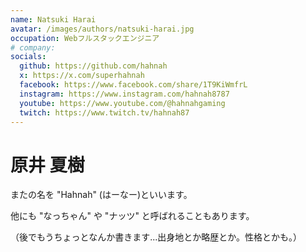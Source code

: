 ```yaml
---
name: Natsuki Harai
avatar: /images/authors/natsuki-harai.jpg
occupation: Webフルスタックエンジニア
# company:
socials:
  github: https://github.com/hahnah
  x: https://x.com/superhahnah
  facebook: https://www.facebook.com/share/1T9KiWmfrL
  instagram: https://www.instagram.com/hahnah8787
  youtube: https://www.youtube.com/@hahnahgaming
  twitch: https://www.twitch.tv/hahnah87
---
```


# 原井 夏樹

またの名を "Hahnah" (はーなー)といいます。

他にも "なっちゃん" や "ナッツ" と呼ばれることもあります。

（後でもうちょっとなんか書きます...出身地とか略歴とか。性格とかも。）
